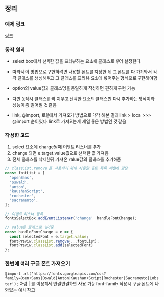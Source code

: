 ## 정리

### 예제 링크

[링크](https://codepen.io/Craven/pen/jPNOPB)

### 동작 원리

- select box에서 선택한 값을 프리뷰하는 요소에 클래스로 넣어 설정한다.
- 따라서 이 방법으로 구현하려면 사용할 폰트를 지정한 뒤 그 폰트를 다 가져와서 각각 클래스를 생성해두고 그 클래스를 프리뷰 요소에 넣어주는 형식으로 구현해야함
- option의 value값과 클래스명을 동일하게 작성하면 편하게 구현 가능
- 다만 동작시 클래스를 싹 지우고 선택한 요소의 클래스만 다시 추가하는 방식이라 성능이 좀 떨어질 것 같음

- link, @import, 로컬에서 가져오기 방법으로 각각 해본 결과 link > local >>> @import 순이였다. link로 가져오는게 제일 좋은 방법인 것 같음

### 작성한 코드

1. select 요소에 change될때 이벤트 리스너를 추가
2. change 되면 e.target.value값으로 선택한 값 가져옴
3. 전체 클래스를 삭제한뒤 가져온 value값의 클래스를 추가해줌

```js
// classList.remove 를 사용하기 위해 사용할 폰트 목록 배열에 할당
const fontList = [
  'openSans',
  'oswald',
  'anton',
  'kaushanScript',
  'rochester',
  'sacramento',
];

// 이벤트 리스너 등록
fontsSelectBox.addEventListener('change', handleFontChange);

// value를 클래스로 넣어줌
const handleFontChange = e => {
  const selectedFont = e.target.value;
  fontPreviw.classList.remove(...fontList);
  fontPreviw.classList.add(selectedFont);
};
```

### 한번에 여러 구글 폰트 가져오기

`@import url('https://fonts.googleapis.com/css?family=Open+Sans|Oswald|Anton|Kaushan+Script|Rochester|Sacramento|Lobster');`
처럼 | 를 이용해서 연결연결하면 사용 가능 font-family 적용시 구글 폰트에 나와있는 예시 참고
